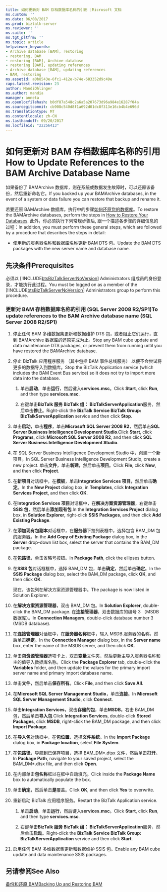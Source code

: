 ```yaml
---
title: 如何更新对 BAM 存档数据库名称的引用 |Microsoft 文档
ms.custom: ''
ms.date: 06/08/2017
ms.prod: biztalk-server
ms.reviewer: ''
ms.suite: ''
ms.tgt_pltfrm: ''
ms.topic: article
helpviewer_keywords:
- Archive database [BAM], restoring
- restoring, BAM
- restoring [BAM], Archive database
- restoring [BAM], updating references
- Archive database [BAM], updating references
- BAM, restoring
ms.assetid: a0b8543e-6fc1-412e-b74e-683352d9c49e
caps.latest.revision: 23
author: MandiOhlinger
ms.author: mandia
manager: anneta
ms.openlocfilehash: b0df87a548c2a6a5a207673d96a984e16287f04a
ms.sourcegitcommit: cb908c540d8f1a692d01dc8f313e16cb4b4e696d
ms.translationtype: MT
ms.contentlocale: zh-CN
ms.lasthandoff: 09/20/2017
ms.locfileid: "22256413"
---
```

# <a name="how-to-update-references-to-the-bam-archive-database-name"></a><span data-ttu-id="f687d-102">如何更新对 BAM 存档数据库名称的引用</span><span class="sxs-lookup"><span data-stu-id="f687d-102">How to Update References to the BAM Archive Database Name</span></span>
<span data-ttu-id="f687d-103">如果备份了 BAMArchive 数据库，则在系统或数据发生故障时，可以还原该备份，然后重新命名它。</span><span class="sxs-lookup"><span data-stu-id="f687d-103">If you backed up your BAMArchive databases, in the event of a system or data failure you can restore that backup and rename it.</span></span>  
  
 <span data-ttu-id="f687d-104">若要还原 BAMArchive 数据库，执行中的步骤[如何还原您的数据库](../core/how-to-restore-your-databases.md)。</span><span class="sxs-lookup"><span data-stu-id="f687d-104">To restore the BAMArchive databases, perform the steps in [How to Restore Your Databases](../core/how-to-restore-your-databases.md).</span></span> <span data-ttu-id="f687d-105">此外，你必须执行下列常规步骤后, 跟一个描述各步骤的详细信息的过程：</span><span class="sxs-lookup"><span data-stu-id="f687d-105">In addition, you must perform these general steps, which are followed by a procedure that describes the steps in detail:</span></span>  
  
-   <span data-ttu-id="f687d-106">使用新的服务器名称和数据库名称更新 BAM DTS 包。</span><span class="sxs-lookup"><span data-stu-id="f687d-106">Update the BAM DTS packages with the new server name and database name.</span></span>  
  
## <a name="prerequisites"></a><span data-ttu-id="f687d-107">先决条件</span><span class="sxs-lookup"><span data-stu-id="f687d-107">Prerequisites</span></span>  
 <span data-ttu-id="f687d-108">必须以 [!INCLUDE[btsBizTalkServerNoVersion](../includes/btsbiztalkservernoversion-md.md)] Administrators 组成员的身份登录，才能执行此过程。</span><span class="sxs-lookup"><span data-stu-id="f687d-108">You must be logged on as a member of the [!INCLUDE[btsBizTalkServerNoVersion](../includes/btsbiztalkservernoversion-md.md)] Administrators group to perform this procedure.</span></span>  
  
### <a name="to-update-references-to-the-bam-archive-database-name-sql-server-2008-r2sp1"></a><span data-ttu-id="f687d-109">更新对 BAM 存档数据库名称的引用 (SQL Server 2008 R2/SP1)</span><span class="sxs-lookup"><span data-stu-id="f687d-109">To update references to the BAM Archive database name (SQL Server 2008 R2/SP1)</span></span>  
  
1.  <span data-ttu-id="f687d-110">停止任何 BAM 多维数据集更新和数据维护 DTS 包，或者阻止它们运行，直到 BAMArchive 数据库的还原完成为止。</span><span class="sxs-lookup"><span data-stu-id="f687d-110">Stop any BAM cube update and data maintenance DTS packages, or prevent them from running until you have restored the BAMArchive database.</span></span>  
  
2.  <span data-ttu-id="f687d-111">停止 BizTalk 应用程序服务 （其中包括 BAM 事件总线服务） 以便不会尝试将更多的数据导入到数据库。</span><span class="sxs-lookup"><span data-stu-id="f687d-111">Stop the BizTalk Application service (which includes the BAM Event Bus service) so it does not try to import more data into the database.</span></span>  
  
    1.  <span data-ttu-id="f687d-112">单击**启动**，单击**运行**，然后键入**services.msc**。</span><span class="sxs-lookup"><span data-stu-id="f687d-112">Click **Start**, click **Run**, and then type **services.msc**.</span></span>  
  
    2.  <span data-ttu-id="f687d-113">右键单击**BizTalk 服务 BizTalk 组： BizTalkServerApplication**服务，然后单击**停止**。</span><span class="sxs-lookup"><span data-stu-id="f687d-113">Right-click the **BizTalk Service BizTalk Group: BizTalkServerApplication** service and then click **Stop**.</span></span>  
  
3.  <span data-ttu-id="f687d-114">单击**启动**，单击**程序**，单击**Microsoft SQL Server 2008 R2**，然后单击**SQL Server Business Intelligence Development Studio**.</span><span class="sxs-lookup"><span data-stu-id="f687d-114">Click **Start**, click **Programs**, click **Microsoft SQL Server 2008 R2**, and then click **SQL Server Business Intelligence Development Studio**.</span></span>  
  
4.  <span data-ttu-id="f687d-115">在 SQL Server Business Intelligence Development Studio 中，创建一个新项目。</span><span class="sxs-lookup"><span data-stu-id="f687d-115">In SQL Server Business Intelligence Development Studio, create a new project.</span></span> <span data-ttu-id="f687d-116">单击**文件**，单击**新建**，然后单击**项目**。</span><span class="sxs-lookup"><span data-stu-id="f687d-116">Click **File**, click **New**, and then click **Project**.</span></span>  
  
5.  <span data-ttu-id="f687d-117">在**新项目**对话框中，在**模板**，单击**Integration Services 项目**，然后单击**确定**。</span><span class="sxs-lookup"><span data-stu-id="f687d-117">In the **New Project** dialog box, in **Templates**, click **Integration Services Project**, and then click **OK**.</span></span>  
  
6.  <span data-ttu-id="f687d-118">在**Integration Services 项目**对话框中，在**解决方案资源管理器**，右键单击**SSIS 包**，然后单击**添加现有包**.</span><span class="sxs-lookup"><span data-stu-id="f687d-118">In the **Integration Services Project** dialog box, in **Solution Explorer**, right-click **SSIS Packages**, and then click **Add Existing Package**.</span></span>  
  
7.  <span data-ttu-id="f687d-119">在**添加现有包副本**对话框中，在**服务器**下拉列表框中，选择包含 BAM_DM 包的服务器。</span><span class="sxs-lookup"><span data-stu-id="f687d-119">In the **Add Copy of Existing Package** dialog box, in the **Server** drop-down list box, select the server that contains the BAM_DM package.</span></span>  
  
8.  <span data-ttu-id="f687d-120">在**包路径**，单击省略号按钮。</span><span class="sxs-lookup"><span data-stu-id="f687d-120">In **Package Path**, click the ellipses button.</span></span>  
  
9. <span data-ttu-id="f687d-121">在**SSIS 包**对话框框中，选择 BAM_DM 包，单击**确定**，然后单击**确定**。</span><span class="sxs-lookup"><span data-stu-id="f687d-121">In the **SSIS Package** dialog box, select the BAM_DM package, click **OK**, and then click **OK**.</span></span>  
  
     <span data-ttu-id="f687d-122">现在，该包列在解决方案资源管理器中。</span><span class="sxs-lookup"><span data-stu-id="f687d-122">The package is now listed in Solution Explorer.</span></span>  
  
10. <span data-ttu-id="f687d-123">在**解决方案资源管理器**，双击 BAM_DM 包。</span><span class="sxs-lookup"><span data-stu-id="f687d-123">In **Solution Explorer**, double-click the BAM_DM package.</span></span> <span data-ttu-id="f687d-124">在**连接管理器**，双击数据库的编号 3 （MSDB 数据库）。</span><span class="sxs-lookup"><span data-stu-id="f687d-124">In **Connection Managers**, double-click database number 3 (MSDB database).</span></span>  
  
11. <span data-ttu-id="f687d-125">在**连接管理器**对话框中，在**服务器名称**框中，输入 MSDB 服务器的名称，然后单击**确定**。</span><span class="sxs-lookup"><span data-stu-id="f687d-125">In the **Connection Manager** dialog box, in the **Server name** box, enter the name of the MSDB server, and then click **OK**.</span></span>  
  
12. <span data-ttu-id="f687d-126">单击**包资源管理器**选项卡上，双击**变量**文件夹，然后更新主导入服务器名称和主的值导入数据库名称。</span><span class="sxs-lookup"><span data-stu-id="f687d-126">Click the **Package Explorer** tab, double-click the **Variables** folder, and then update the values for the primary import server name and primary import database name.</span></span>  
  
13. <span data-ttu-id="f687d-127">单击**文件**，然后单击**保存所有**。</span><span class="sxs-lookup"><span data-stu-id="f687d-127">Click **File**, and then click **Save All**.</span></span>  
  
14. <span data-ttu-id="f687d-128">在**Microsoft SQL Server Management Studio**，单击**连接**。</span><span class="sxs-lookup"><span data-stu-id="f687d-128">In **Microsoft SQL Server Management Studio**, click **Connect**.</span></span>  
  
15. <span data-ttu-id="f687d-129">单击**Integration Services**，双击**存储的包**，单击**MSDB**，右击 BAM_DM 包，然后单击**导入包**.</span><span class="sxs-lookup"><span data-stu-id="f687d-129">Click **Integration Services**, double-click **Stored Packages**, click **MSDB**, right-click the BAM_DM package, and then click **Import Package**.</span></span>  
  
16. <span data-ttu-id="f687d-130">在**导入包**对话框中，在**包位置**，选择**文件系统**。</span><span class="sxs-lookup"><span data-stu-id="f687d-130">In the **Import Package** dialog box, in **Package location**, select **File System**.</span></span>  
  
17. <span data-ttu-id="f687d-131">在**包路径**，导航到已保存项目，选择 BAM_DM\*.dtsx 文件，然后单击**打开**。</span><span class="sxs-lookup"><span data-stu-id="f687d-131">In **Package Path**, navigate to your saved project, select the BAM_DM\*.dtsx file, and then click **Open**.</span></span>  
  
18. <span data-ttu-id="f687d-132">在内部单击**包名称**框以在框中自动填充。</span><span class="sxs-lookup"><span data-stu-id="f687d-132">Click inside the **Package Name** box to automatically populate the box.</span></span>  
  
19. <span data-ttu-id="f687d-133">单击**确定**，然后单击**是**覆盖。</span><span class="sxs-lookup"><span data-stu-id="f687d-133">Click **OK**, and then click **Yes** to overwrite.</span></span>  
  
20. <span data-ttu-id="f687d-134">重新启动 BizTalk 应用程序服务。</span><span class="sxs-lookup"><span data-stu-id="f687d-134">Restart the BizTalk Application service.</span></span>  
  
    1.  <span data-ttu-id="f687d-135">单击**启动**，单击**运行**，然后键入**services.msc**。</span><span class="sxs-lookup"><span data-stu-id="f687d-135">Click **Start**, click **Run**, and then type **services.msc**.</span></span>  
  
    2.  <span data-ttu-id="f687d-136">右键单击**BizTalk 服务 BizTalk 组： BizTalkServerApplication**服务，然后单击**启动**。</span><span class="sxs-lookup"><span data-stu-id="f687d-136">Right-click the **BizTalk Service BizTalk Group: BizTalkServerApplication** service and then click **Start**.</span></span>  
  
21. <span data-ttu-id="f687d-137">启用任何 BAM 多维数据集更新和数据维护 SSIS 包。</span><span class="sxs-lookup"><span data-stu-id="f687d-137">Enable any BAM cube update and data maintenance SSIS packages.</span></span>  
  
## <a name="see-also"></a><span data-ttu-id="f687d-138">另请参阅</span><span class="sxs-lookup"><span data-stu-id="f687d-138">See Also</span></span>  
 [<span data-ttu-id="f687d-139">备份和还原 BAM</span><span class="sxs-lookup"><span data-stu-id="f687d-139">Backing Up and Restoring BAM</span></span>](../core/backing-up-and-restoring-bam.md)